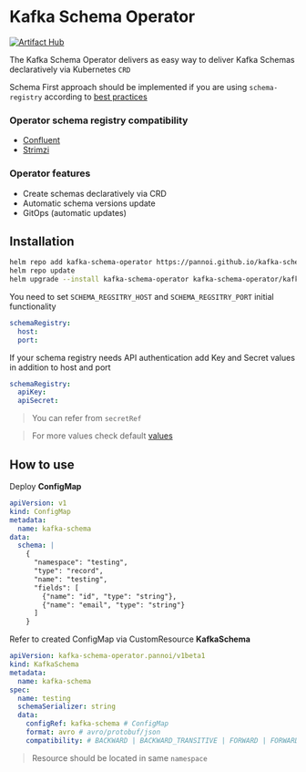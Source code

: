 # Kafka Schema Operator

[![Artifact Hub](https://img.shields.io/endpoint?url=https://artifacthub.io/badge/repository/kafka-schema-operator)](https://artifacthub.io/packages/search?repo=kafka-schema-operator)

The Kafka Schema Operator delivers as easy way to deliver Kafka Schemas declaratively via Kubernetes `CRD`

Schema First approach should be implemented if you are using `schema-registry` according to [best practices](https://docs.confluent.io/platform/current/schema-registry/schema_registry_onprem_tutorial.html#viewing-schemas-in-schema-registry)

### Operator schema registry compatibility

* [Confluent](https://github.com/confluentinc/schema-registry)
* [Strimzi](https://github.com/lsst-sqre/strimzi-registry-operator)

### Operator features

* Create schemas declaratively via CRD
* Automatic schema versions update
* GitOps (automatic updates)

## Installation

```bash
helm repo add kafka-schema-operator https://pannoi.github.io/kafka-schema-operator-helm/
helm repo update
helm upgrade --install kafka-schema-operator kafka-schema-operator/kafka-schema-operator --values values.yaml
```

You need to set `SCHEMA_REGSITRY_HOST` and `SCHEMA_REGSITRY_PORT` initial functionality

```yaml
schemaRegistry:
  host:
  port:
```

If your schema registry needs API authentication add Key and Secret values in addition to host and port
```yaml
schemaRegistry:
  apiKey:
  apiSecret:
```

> You can refer from `secretRef`

> For more values check default [values](kubernetes/values.yaml)

## How to use

Deploy __ConfigMap__

```yaml
apiVersion: v1
kind: ConfigMap
metadata:
  name: kafka-schema
data:
  schema: |
    {
      "namespace": "testing",
      "type": "record",
      "name": "testing",
      "fields": [
        {"name": "id", "type": "string"},
        {"name": "email", "type": "string"}
      ]
    }

```

Refer to created ConfigMap via CustomResource __KafkaSchema__

```yaml
apiVersion: kafka-schema-operator.pannoi/v1beta1
kind: KafkaSchema
metadata:
  name: kafka-schema
spec:
  name: testing
  schemaSerializer: string
  data:
    configRef: kafka-schema # ConfigMap
    format: avro # avro/protobuf/json
    compatibility: # BACKWARD | BACKWARD_TRANSITIVE | FORWARD | FORWARD_TRANSITIVE | FULL | FULL_TRANSITIVE | NONE
```

> Resource should be located in same `namespace`
